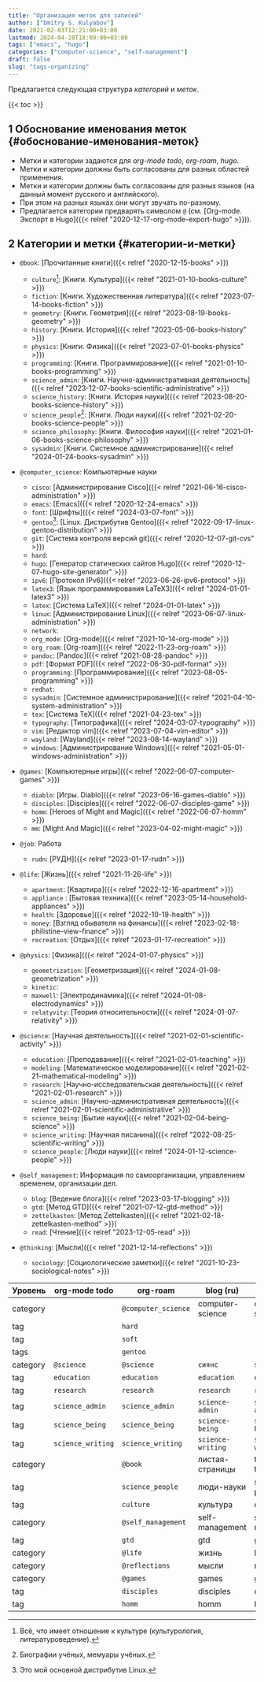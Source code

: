 ```yaml
---
title: "Организация меток для записей"
author: ["Dmitry S. Kulyabov"]
date: 2021-02-03T12:21:00+03:00
lastmod: 2024-04-28T18:09:00+03:00
tags: ["emacs", "hugo"]
categories: ["computer-science", "self-management"]
draft: false
slug: "tags-organizing"
---
```


Предлагается следующая структура _категорий_ и _меток_.

<!--more-->

{{< toc >}}


## <span class="section-num">1</span> Обоснование именования меток {#обоснование-именования-меток}

-   Метки и категории задаются для _org-mode todo_, _org-roam_, _hugo_.
-   Метки и категории должны быть согласованы для разных областей применения.
-   Метки и категории должны быть согласованы для разных языков (на данный момент русского и английского).
-   При этом на разных языках они могут звучать по-разному.
-   Предлагается категории предварять символом `@` (см. [Org-mode. Экспорт в Hugo]({{< relref "2020-12-17-org-mode-export-hugo" >}})).


## <span class="section-num">2</span> Категории и метки {#категории-и-метки}

-   `@book`: [Прочитанные книги]({{< relref "2020-12-15-books" >}})
    -   `culture`[^fn:1]: [Книги. Культура]({{< relref "2021-01-10-books-culture" >}})
    -   `fiction`: [Книги. Художественная литература]({{< relref "2023-07-14-books-fiction" >}})
    -   `geometry`: [Книги. Геометрия]({{< relref "2023-08-19-books-geometry" >}})
    -   `history`: [Книги. История]({{< relref "2023-05-06-books-history" >}})
    -   `physics`: [Книги. Физика]({{< relref "2023-07-01-books-physics" >}})
    -   `programming`: [Книги. Программирование]({{< relref "2021-01-10-books-programming" >}})
    -   `science_admin`: [Книги. Научно-административная деятельность]({{< relref "2023-12-07-books-scientific-administrative" >}})
    -   `science_history`: [Книги. История науки]({{< relref "2023-08-20-books-science-history" >}})
    -   `science_people`[^fn:2]: [Книги. Люди науки]({{< relref "2021-02-20-books-science-people" >}})
    -   `science_philosophy`: [Книги. Философия науки]({{< relref "2021-01-06-books-science-philosophy" >}})
    -   `sysadmin`: [Книги. Системное администрирование]({{< relref "2024-01-24-books-sysadmin" >}})
-   `@computer_science`: Компьютерные науки
    -   `cisco`: [Администрирование Cisco]({{< relref "2021-06-16-cisco-administration" >}})
    -   `emacs`: [Emacs]({{< relref "2020-12-24-emacs" >}})
    -   `font`: [Шрифты]({{< relref "2024-03-07-font" >}})
    -   `gentoo`[^fn:3]: [Linux. Дистрибутив Gentoo]({{< relref "2022-09-17-linux-gentoo-distribution" >}})
    -   `git`: [Система контроля версий git]({{< relref "2020-12-07-git-cvs" >}})
    -   `hard`:
    -   `hugo`: [Генератор статических сайтов Hugo]({{< relref "2020-12-07-hugo-site-generator" >}})
    -   `ipv6`: [Протокол IPv6]({{< relref "2023-06-26-ipv6-protocol" >}})
    -   `latex3`: [Язык программирования LaTeX3]({{< relref "2024-01-01-latex3" >}})
    -   `latex`: [Система LaTeX]({{< relref "2024-01-01-latex" >}})
    -   `linux`: [Администрирование Linux]({{< relref "2023-06-07-linux-administration" >}})
    -   `network`:
    -   `org_mode`: [Org-mode]({{< relref "2021-10-14-org-mode" >}})
    -   `org_roam`: [Org-roam]({{< relref "2022-11-23-org-roam" >}})
    -   `pandoc`: [Pandoc]({{< relref "2021-08-28-pandoc" >}})
    -   `pdf`: [Формат PDF]({{< relref "2022-06-30-pdf-format" >}})
    -   `programming`: [Программирование]({{< relref "2023-08-05-programming" >}})
    -   `redhat`:
    -   `sysadmin`: [Системное администрирование]({{< relref "2021-04-10-system-administration" >}})
    -   `tex`: [Система TeX]({{< relref "2021-04-23-tex" >}})
    -   `typography`: [Типографика]({{< relref "2024-03-07-typography" >}})
    -   `vim`: [Редактор vim]({{< relref "2023-07-04-vim-editor" >}})
    -   `wayland`: [Wayland]({{< relref "2023-08-14-wayland" >}})
    -   `windows`: [Администрирование Windows]({{< relref "2021-05-01-windows-administration" >}})
-   `@games`: [Компьютерные игры]({{< relref "2022-06-07-computer-games" >}})
    -   `diablo`: [Игры. Diablo]({{< relref "2023-06-16-games-diablo" >}})
    -   `disciples`: [Disciples]({{< relref "2022-06-07-disciples-game" >}})
    -   `homm`: [Heroes of Might and Magic]({{< relref "2022-06-07-homm" >}})
    -   `mm`: [Might And Magic]({{< relref "2023-04-02-might-magic" >}})
-   `@job`: Работа
    -   `rudn`: [РУДН]({{< relref "2023-01-17-rudn" >}})
-   `@life`: [Жизнь]({{< relref "2021-11-26-life" >}})
    -   `apartment`: [Квартира]({{< relref "2022-12-16-apartment" >}})
    -   `appliance` : [Бытовая техника]({{< relref "2023-05-14-household-appliances" >}})
    -   `health`: [Здоровье]({{< relref "2022-10-19-health" >}})
    -   `money`: [Взгляд обывателя на финансы]({{< relref "2023-02-18-philistine-view-finance" >}})
    -   `recreation`: [Отдых]({{< relref "2023-01-17-recreation" >}})
-   `@physics`: [Физика]({{< relref "2024-01-07-physics" >}})
    -   `geometrization`: [Геометризация]({{< relref "2024-01-08-geometrization" >}})
    -   `kinetic`:
    -   `maxwell`: [Электродинамика]({{< relref "2024-01-08-electrodynamics" >}})
    -   `relatyvity`: [Теория относительности]({{< relref "2024-01-07-relativity" >}})

-   `@science`: [Научная деятельность]({{< relref "2021-02-01-scientific-activity" >}})
    -   `education`: [Преподавание]({{< relref "2021-02-01-teaching" >}})
    -   `modeling`: [Математическое моделирование]({{< relref "2021-02-21-mathematical-modeling" >}})
    -   `research`: [Научно-исследовательская деятельность]({{< relref "2021-02-01-research" >}})
    -   `science_admin`: [Научно-административная деятельность]({{< relref "2021-02-01-scientific-administrative" >}})
    -   `science_being`: [Бытие науки]({{< relref "2021-02-04-being-science" >}})
    -   `science_writing`: [Научная писанина]({{< relref "2022-08-25-scientific-writing" >}})
    -   `science_people`: [Люди науки]({{< relref "2024-01-12-science-people" >}})

-   `@self_management`: Информация по самоорганизации, управлением временем, организации дел.
    -   `blog`: [Ведение блога]({{< relref "2023-03-17-blogging" >}})
    -   `gtd`: [Метод GTD]({{< relref "2021-07-12-gtd-method" >}})
    -   `zettelkasten`: [Метод Zettelkasten]({{< relref "2021-02-18-zettelkasten-method" >}})
    -   `read`: [Чтение]({{< relref "2023-12-05-read" >}})

-   `@thinking`: [Мысли]({{< relref "2021-12-14-reflections" >}})
    -   `sociology`: [Социологические заметки]({{< relref "2021-10-23-sociological-notes" >}})

| Уровень  | org-mode todo     | org-roam            | blog (ru)         | blog (en)         |
|----------|-------------------|---------------------|-------------------|-------------------|
| category |                   | `@computer_science` | computer-science  | computer-science  |
| tag      |                   | `hard`              |                   |                   |
| tag      |                   | `soft`              |                   |                   |
| tags     |                   | `gentoo`            |                   |                   |
| category | `@science`        | `@science`          | `сиянс`           | `science`         |
| tag      | `education`       | `education`         | `education`       | `education`       |
| tag      | `research`        | `research`          | `research`        | `research`        |
| tag      | `science_admin`   | `science_admin`     | `science-admin`   | `science-admin`   |
| tag      | `science_being`   | `science_being`     | `science-being`   | `science-being`   |
| tag      | `science_writing` | `science_writing`   | `science-writing` | `science-writing` |
| category |                   | `@book`             | листая-страницы   | through-the-pages |
| tag      |                   | `science_people`    | люди-науки        | science-people    |
| tag      |                   | `culture`           | культура          | culture           |
| category |                   | `@self_management`  | self-management   | self-management   |
| tag      |                   | `gtd`               | gtd               | gtd               |
| category |                   | `@life`             | жизнь             | life              |
| category |                   | `@reflections`      | мысли             | reflections       |
| category |                   | `@games`            | games             | games             |
| tag      |                   | `disciples`         | disciples         | disciples         |
| tag      |                   | `homm`              | homm              | homm              |

[^fn:1]: Всё, что имеет отношение к культуре (культурология, литературоведение).
[^fn:2]: Биографии учёных, мемуары учёных.
[^fn:3]: Это мой основной дистрибутив Linux.

